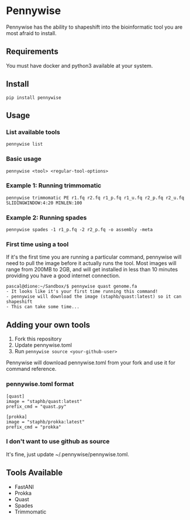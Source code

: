 # Pennywise

Pennywise has the ability to shapeshift into the bioinformatic tool you are most afraid to install.

## Requirements

You must have docker and python3 available at your system.

## Install

    pip install pennywise 

## Usage

### List available tools

    pennywise list 

### Basic usage

    pennywise <tool> <regular-tool-options> 

### Example 1: Running trimmomatic

    pennywise trimmomatic PE r1.fq r2.fq r1_p.fq r1_u.fq r2_p.fq r2_u.fq SLIDINGWINDOW:4:20 MINLEN:100

### Example 2: Running spades

```shell
pennywise spades -1 r1_p.fq -2 r2_p.fq -o assembly -meta 
```
    
### First time using a tool

If it's the first time you are running a particular command, pennywise will need to pull the image before it actually 
runs the tool. Most images will range from 200MB to 2GB, and will get installed in less than 10 minutes providing you
have a good internet connection.

```shell
pascal@dione:~/Sandbox/$ pennywise quast genome.fa
- It looks like it's your first time running this command!
- pennywise will download the image (staphb/quast:latest) so it can shapeshift
- This can take some time...
```

## Adding your own tools

 1. Fork this repository
 2. Update pennywise.toml
 3. Run `pennywise source <your-github-user>`

Pennywise will download pennywise.toml from your fork and use it for command reference.

### pennywise.toml format

    [quast]
    image = "staphb/quast:latest"
    prefix_cmd = "quast.py"
    
    [prokka]
    image = "staphb/prokka:latest"
    prefix_cmd = "prokka"

### I don't want to use github as source

It's fine, just update ~/.pennywise/pennywise.toml.

## Tools Available

 - FastANI
 - Prokka
 - Quast
 - Spades
 - Trimmomatic